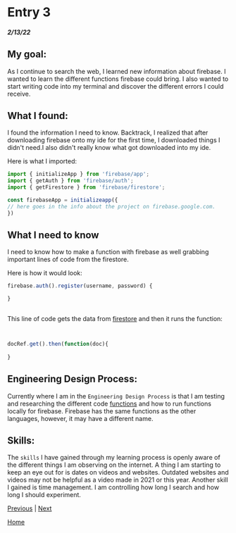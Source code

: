 # Entry 3
##### 2/13/22

## My goal: 

As I continue to search the web, I learned new information about firebase. I wanted to learn the different functions firebase could bring. I also wanted to start writing code into my terminal and discover the different errors I could receive. 

## What I found: 

I found the information I need to know. Backtrack, I realized that after downloading firebase onto my ide for the first time, I downloaded things I didn't need.I also didn't really know what got downloaded into my ide. 

Here is what I imported: 

```js
import { initializeApp } from 'firebase/app';
import { getAuth } from 'firebase/auth';
import { getFirestore } from 'firebase/firestore';

const firebaseApp = initializeapp({
// here goes in the info about the project on firebase.google.com.
})

```
## What I need to know

I need to know how to make a function with firebase as well grabbing important lines of code from the firestore. 

Here is how it would look: 

```js
firebase.auth().register(username, password) {

}
  
 ```
 This line of code gets the data from [firestore](https://firebase.google.com/docs/firestore/query-data/get-data) and then it runs the function: 
 
 ```js 
 
 
 docRef.get().then(function(doc){ 
     
}

```
 
## Engineering Design Process: 

Currently where I am in the `Engineering Design Process` is that I am testing and researching the different code [functions](https://firebase.google.com/docs/functions/?authuser=0#how_does_it_work) and how to run functions locally for firebase. Firebase has the same functions as the other languages, however, it may have a different name. 


## Skills: 

The `skills` I have gained through my learning process is openly aware of the different things I am observing on the internet. A thing I am starting to keep an eye out for is dates on videos and websites. Outdated websites and videos may not be helpful as a video made in 2021 or this year. Another skill I gained is time management. I am controlling how long I search and how long I should experiment. 



[Previous](entry02.md) | [Next](entry04.md)

[Home](../README.md)
